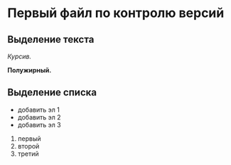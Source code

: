 # Первый файл по контролю версий

## Выделение текста


*Курсив.*

**Полужирный.**

## Выделение списка
* добавить эл 1
* добавить эл 2
* добавить эл 3

1. первый
2. второй
3. третий
